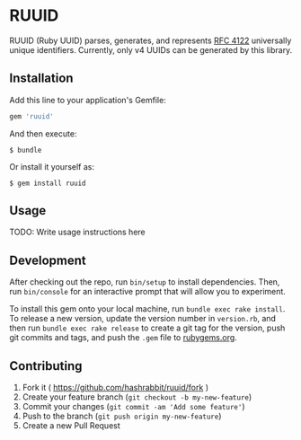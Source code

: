 # RUUID

RUUID (Ruby UUID) parses, generates, and represents [RFC 4122][RFC 4122]
universally unique identifiers. Currently, only v4 UUIDs can be generated by
this library.

[RFC 4122]: https://www.ietf.org/rfc/rfc4122.txt

## Installation

Add this line to your application's Gemfile:

```ruby
gem 'ruuid'
```

And then execute:

    $ bundle

Or install it yourself as:

    $ gem install ruuid

## Usage

TODO: Write usage instructions here

## Development

After checking out the repo, run `bin/setup` to install dependencies. Then, run
`bin/console` for an interactive prompt that will allow you to experiment.

To install this gem onto your local machine, run `bundle exec rake install`. To
release a new version, update the version number in `version.rb`, and then run
`bundle exec rake release` to create a git tag for the version, push git commits
and tags, and push the `.gem` file to [rubygems.org](https://rubygems.org).

## Contributing

1. Fork it ( https://github.com/hashrabbit/ruuid/fork )
2. Create your feature branch (`git checkout -b my-new-feature`)
3. Commit your changes (`git commit -am 'Add some feature'`)
4. Push to the branch (`git push origin my-new-feature`)
5. Create a new Pull Request
